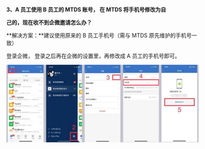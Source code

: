 <a name="bookmark21"></a>**3、A 员工使用 B 员工的 MTDS 账号， 在 MTDS 将手机号修改为自**

**己的，现在收不到企微邀请怎么办？**

**解决方案：**建议使用原来的 B 员工手机号（需与 MTDS 原先维护的手机号一致）

登录企微，  登录之后再在企微的设置里，再修改成  A  员工的手机号即可。

![](Aspose.Words.aca87248-de04-4a2d-8e8a-3952345973ad.001.jpeg)


